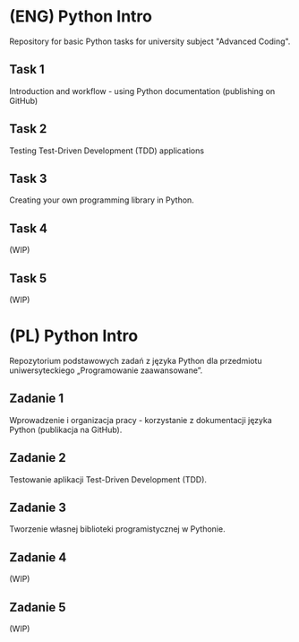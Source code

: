 # (ENG) Python Intro
Repository for basic Python tasks for university subject "Advanced Coding".

## Task 1
Introduction and workflow - using Python documentation (publishing on GitHub)
## Task 2
Testing Test-Driven Development (TDD) applications
## Task 3
Creating your own programming library in Python.
## Task 4
(WIP)
## Task 5
(WIP)



# (PL) Python Intro
Repozytorium podstawowych zadań z języka Python dla przedmiotu uniwersyteckiego „Programowanie zaawansowane”.
## Zadanie 1
Wprowadzenie i organizacja pracy - korzystanie z dokumentacji języka Python (publikacja na GitHub).
## Zadanie 2
Testowanie aplikacji Test-Driven Development (TDD).
## Zadanie 3
Tworzenie własnej biblioteki programistycznej w Pythonie.
## Zadanie 4
(WIP)
## Zadanie 5
(WIP)
